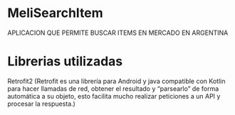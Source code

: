 # MeliSearchItem
APLICACION QUE PERMITE BUSCAR ITEMS EN MERCADO EN ARGENTINA

# Librerias utilizadas
Retrofit2 
(Retrofit es una librería para Android y java compatible con Kotlin para hacer llamadas de red, obtener el resultado y “parsearlo” de forma automática a su objeto, esto facilita mucho realizar peticiones a un API y procesar la respuesta.)

